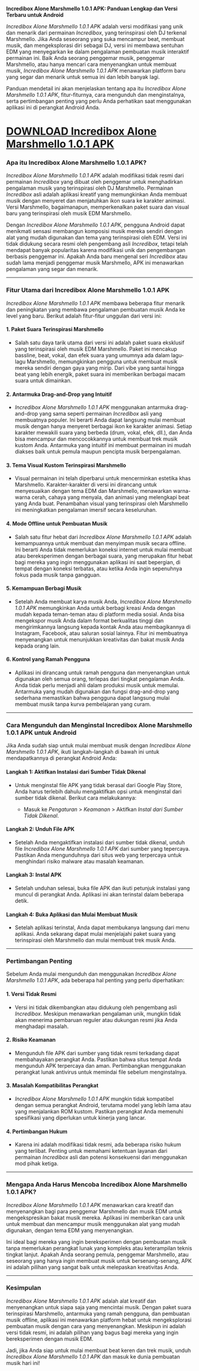 **Incredibox Alone Marshmello 1.0.1 APK: Panduan Lengkap dan Versi Terbaru untuk Android**

*Incredibox Alone Marshmello 1.0.1 APK* adalah versi modifikasi yang unik dan menarik dari permainan *Incredibox*, yang terinspirasi oleh DJ terkenal Marshmello. Jika Anda seseorang yang suka mencampur beat, membuat musik, dan mengeksplorasi diri sebagai DJ, versi ini membawa sentuhan EDM yang menyegarkan ke dalam pengalaman pembuatan musik interaktif permainan ini. Baik Anda seorang penggemar musik, penggemar Marshmello, atau hanya mencari cara menyenangkan untuk membuat musik, *Incredibox Alone Marshmello 1.0.1 APK* menawarkan platform baru yang segar dan menarik untuk semua ini dan lebih banyak lagi.

Panduan mendetail ini akan menjelaskan tentang apa itu *Incredibox Alone Marshmello 1.0.1 APK*, fitur-fiturnya, cara mengunduh dan menginstalnya, serta pertimbangan penting yang perlu Anda perhatikan saat menggunakan aplikasi ini di perangkat Android Anda.

# [DOWNLOAD Incredibox Alone Marshmello 1.0.1 APK](https://seruapk.com/incredibox/)

### **Apa itu Incredibox Alone Marshmello 1.0.1 APK?**

*Incredibox Alone Marshmello 1.0.1 APK* adalah modifikasi tidak resmi dari permainan *Incredibox* yang dibuat oleh penggemar untuk menghadirkan pengalaman musik yang terinspirasi oleh DJ Marshmello. Permainan *Incredibox* asli adalah aplikasi kreatif yang memungkinkan Anda membuat musik dengan menyeret dan menjatuhkan ikon suara ke karakter animasi. Versi Marshmello, bagaimanapun, memperkenalkan paket suara dan visual baru yang terinspirasi oleh musik EDM Marshmello.

Dengan *Incredibox Alone Marshmello 1.0.1 APK*, pengguna Android dapat menikmati sensasi membangun komposisi musik mereka sendiri dengan alat yang mudah digunakan dan tema yang terinspirasi oleh EDM. Versi ini tidak didukung secara resmi oleh pengembang asli *Incredibox*, tetapi telah mendapat banyak popularitas karena modifikasi unik dan pengembangan berbasis penggemar ini. Apakah Anda baru mengenal seri *Incredibox* atau sudah lama menjadi penggemar musik Marshmello, APK ini menawarkan pengalaman yang segar dan menarik.

---

### **Fitur Utama dari Incredibox Alone Marshmello 1.0.1 APK**

*Incredibox Alone Marshmello 1.0.1 APK* membawa beberapa fitur menarik dan peningkatan yang membawa pengalaman pembuatan musik Anda ke level yang baru. Berikut adalah fitur-fitur unggulan dari versi ini:

#### 1. **Paket Suara Terinspirasi Marshmello**

* Salah satu daya tarik utama dari versi ini adalah paket suara eksklusif yang terinspirasi oleh musik EDM Marshmello. Paket ini mencakup bassline, beat, vokal, dan efek suara yang umumnya ada dalam lagu-lagu Marshmello, memungkinkan pengguna untuk membuat musik mereka sendiri dengan gaya yang mirip. Dari vibe yang santai hingga beat yang lebih energik, paket suara ini memberikan berbagai macam suara untuk dimainkan.

#### 2. **Antarmuka Drag-and-Drop yang Intuitif**

* *Incredibox Alone Marshmello 1.0.1 APK* menggunakan antarmuka drag-and-drop yang sama seperti permainan *Incredibox* asli yang membuatnya populer. Ini berarti Anda dapat langsung mulai membuat musik dengan hanya menyeret berbagai ikon ke karakter animasi. Setiap karakter mewakili suara yang berbeda (drum, vokal, efek, dll.), dan Anda bisa mencampur dan mencocokkannya untuk membuat trek musik kustom Anda. Antarmuka yang intuitif ini membuat permainan ini mudah diakses baik untuk pemula maupun pencipta musik berpengalaman.

#### 3. **Tema Visual Kustom Terinspirasi Marshmello**

* Visual permainan ini telah diperbarui untuk mencerminkan estetika khas Marshmello. Karakter-karakter di versi ini dirancang untuk menyesuaikan dengan tema EDM dan Marshmello, menawarkan warna-warna cerah, cahaya yang menyala, dan animasi yang melengkapi beat yang Anda buat. Penambahan visual yang terinspirasi oleh Marshmello ini meningkatkan pengalaman imersif secara keseluruhan.

#### 4. **Mode Offline untuk Pembuatan Musik**

* Salah satu fitur hebat dari *Incredibox Alone Marshmello 1.0.1 APK* adalah kemampuannya untuk membuat dan menyimpan musik secara offline. Ini berarti Anda tidak memerlukan koneksi internet untuk mulai membuat atau bereksperimen dengan berbagai suara, yang merupakan fitur hebat bagi mereka yang ingin menggunakan aplikasi ini saat bepergian, di tempat dengan koneksi terbatas, atau ketika Anda ingin sepenuhnya fokus pada musik tanpa gangguan.

#### 5. **Kemampuan Berbagi Musik**

* Setelah Anda membuat karya musik Anda, *Incredibox Alone Marshmello 1.0.1 APK* memungkinkan Anda untuk berbagi kreasi Anda dengan mudah kepada teman-teman atau di platform media sosial. Anda bisa mengekspor musik Anda dalam format berkualitas tinggi dan mengirimkannya langsung kepada kontak Anda atau membagikannya di Instagram, Facebook, atau saluran sosial lainnya. Fitur ini membuatnya menyenangkan untuk menunjukkan kreativitas dan bakat musik Anda kepada orang lain.

#### 6. **Kontrol yang Ramah Pengguna**

* Aplikasi ini dirancang untuk ramah pengguna dan menyenangkan untuk digunakan oleh semua orang, terlepas dari tingkat pengalaman Anda. Anda tidak perlu menjadi ahli dalam produksi musik untuk memulai. Antarmuka yang mudah digunakan dan fungsi drag-and-drop yang sederhana memastikan bahwa pengguna dapat langsung mulai membuat musik tanpa kurva pembelajaran yang curam.

---

### **Cara Mengunduh dan Menginstal Incredibox Alone Marshmello 1.0.1 APK untuk Android**

Jika Anda sudah siap untuk mulai membuat musik dengan *Incredibox Alone Marshmello 1.0.1 APK*, ikuti langkah-langkah di bawah ini untuk mendapatkannya di perangkat Android Anda:

#### **Langkah 1: Aktifkan Instalasi dari Sumber Tidak Dikenal**

* Untuk menginstal file APK yang tidak berasal dari Google Play Store, Anda harus terlebih dahulu mengaktifkan opsi untuk menginstal dari sumber tidak dikenal. Berikut cara melakukannya:

  * Masuk ke *Pengaturan* > *Keamanan* > Aktifkan *Instal dari Sumber Tidak Dikenal*.

#### **Langkah 2: Unduh File APK**

* Setelah Anda mengaktifkan instalasi dari sumber tidak dikenal, unduh file *Incredibox Alone Marshmello 1.0.1 APK* dari sumber yang tepercaya. Pastikan Anda mengunduhnya dari situs web yang terpercaya untuk menghindari risiko malware atau masalah keamanan.

#### **Langkah 3: Instal APK**

* Setelah unduhan selesai, buka file APK dan ikuti petunjuk instalasi yang muncul di perangkat Anda. Aplikasi ini akan terinstal dalam beberapa detik.

#### **Langkah 4: Buka Aplikasi dan Mulai Membuat Musik**

* Setelah aplikasi terinstal, Anda dapat membukanya langsung dari menu aplikasi. Anda sekarang dapat mulai menjelajahi paket suara yang terinspirasi oleh Marshmello dan mulai membuat trek musik Anda.

---

### **Pertimbangan Penting**

Sebelum Anda mulai mengunduh dan menggunakan *Incredibox Alone Marshmello 1.0.1 APK*, ada beberapa hal penting yang perlu diperhatikan:

#### 1. **Versi Tidak Resmi**

* Versi ini tidak dikembangkan atau didukung oleh pengembang asli *Incredibox*. Meskipun menawarkan pengalaman unik, mungkin tidak akan menerima pembaruan reguler atau dukungan resmi jika Anda menghadapi masalah.

#### 2. **Risiko Keamanan**

* Mengunduh file APK dari sumber yang tidak resmi terkadang dapat membahayakan perangkat Anda. Pastikan bahwa situs tempat Anda mengunduh APK terpercaya dan aman. Pertimbangkan menggunakan perangkat lunak antivirus untuk memindai file sebelum menginstalnya.

#### 3. **Masalah Kompatibilitas Perangkat**

* *Incredibox Alone Marshmello 1.0.1 APK* mungkin tidak kompatibel dengan semua perangkat Android, terutama model yang lebih lama atau yang menjalankan ROM kustom. Pastikan perangkat Anda memenuhi spesifikasi yang diperlukan untuk kinerja yang lancar.

#### 4. **Pertimbangan Hukum**

* Karena ini adalah modifikasi tidak resmi, ada beberapa risiko hukum yang terlibat. Penting untuk memahami ketentuan layanan dari permainan *Incredibox* asli dan potensi konsekuensi dari menggunakan mod pihak ketiga.

---

### **Mengapa Anda Harus Mencoba Incredibox Alone Marshmello 1.0.1 APK?**

*Incredibox Alone Marshmello 1.0.1 APK* menawarkan cara kreatif dan menyenangkan bagi para penggemar Marshmello dan musik EDM untuk mengekspresikan bakat musik mereka. Aplikasi ini memberikan cara unik untuk membuat dan mencampur musik menggunakan alat yang mudah digunakan, dengan tema EDM yang menyenangkan.

Ini ideal bagi mereka yang ingin bereksperimen dengan pembuatan musik tanpa memerlukan perangkat lunak yang kompleks atau keterampilan teknis tingkat lanjut. Apakah Anda seorang pemula, penggemar Marshmello, atau seseorang yang hanya ingin membuat musik untuk bersenang-senang, APK ini adalah pilihan yang sangat baik untuk melepaskan kreativitas Anda.

---

### **Kesimpulan**

*Incredibox Alone Marshmello 1.0.1 APK* adalah alat kreatif dan menyenangkan untuk siapa saja yang mencintai musik. Dengan paket suara terinspirasi Marshmello, antarmuka yang ramah pengguna, dan pembuatan musik offline, aplikasi ini menawarkan platform hebat untuk mengeksplorasi pembuatan musik dengan cara yang menyenangkan. Meskipun ini adalah versi tidak resmi, ini adalah pilihan yang bagus bagi mereka yang ingin bereksperimen dengan musik EDM.

Jadi, jika Anda siap untuk mulai membuat beat keren dan trek musik, unduh *Incredibox Alone Marshmello 1.0.1 APK* dan masuk ke dunia pembuatan musik hari ini!
